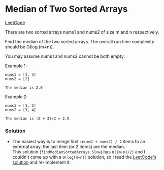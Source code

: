 # Median of Two Sorted Arrays
[LeetCode](https://leetcode.com/problems/median-of-two-sorted-arrays/description/)

There are two sorted arrays nums1 and nums2 of size m and n respectively.

Find the median of the two sorted arrays. The overall run time complexity should be O(log (m+n)).

You may assume nums1 and nums2 cannot be both empty.

Example 1:
```
nums1 = [1, 3]
nums2 = [2]

The median is 2.0
```

Example 2:
```
nums1 = [1, 2]
nums2 = [3, 4]

The median is (2 + 3)/2 = 2.5
```

### Solution
- The easiest way is to merge first `(nums1 + nums2) / 2` items to an external array, the last item (or 2 items) are the median.  
This solution (`findMedianSortedArrays_Slow`) has `O((m+n)/2)` and I couldn't come up with a `O(log(m+n))` solution, so I read the [LeetCode's solution](https://leetcode.com/problems/median-of-two-sorted-arrays/solution/) and re-implement it.
